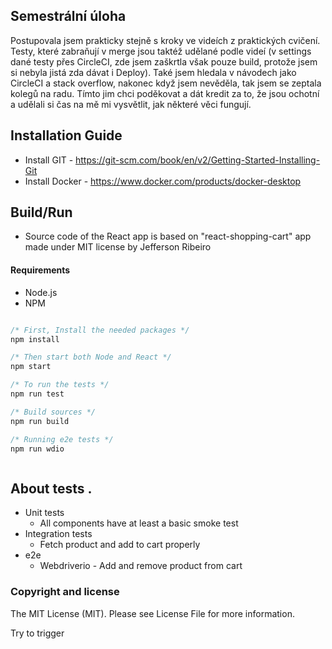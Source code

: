 ## Semestrální úloha

Postupovala jsem prakticky stejně s kroky ve videích z praktických cvičení. Testy, které zabraňují v merge jsou taktéž udělané podle videí (v settings dané testy přes CircleCI, zde jsem zaškrtla však pouze build, protože jsem si nebyla jistá zda dávat i Deploy). Také jsem hledala v návodech jako CircleCI a stack overflow, nakonec když jsem nevěděla, tak jsem se zeptala kolegů na radu. Tímto jim chci poděkovat a dát kredit za to, že jsou ochotní a udělali si čas na mě mi vysvětlit, jak některé věci fungují.


## Installation Guide
- Install GIT - https://git-scm.com/book/en/v2/Getting-Started-Installing-Git
- Install Docker - https://www.docker.com/products/docker-desktop

## Build/Run
- Source code of the React app is based on "react-shopping-cart" app made under MIT license by Jefferson Ribeiro

#### Requirements

- Node.js
- NPM

```javascript

/* First, Install the needed packages */
npm install

/* Then start both Node and React */
npm start

/* To run the tests */
npm run test

/* Build sources */
npm run build

/* Running e2e tests */
npm run wdio



```

## About tests .

- Unit tests
  - All components have at least a basic smoke test
- Integration tests
  - Fetch product and add to cart properly
- e2e
  - Webdriverio - Add and remove product from cart

### Copyright and license

The MIT License (MIT). Please see License File for more information.

Try to trigger
